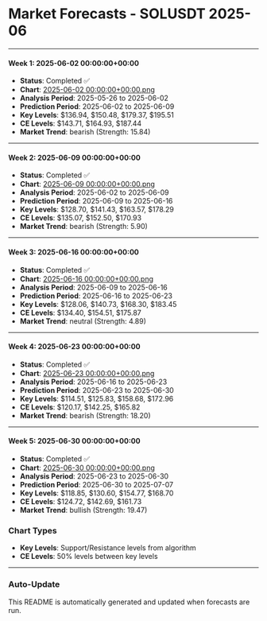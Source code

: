 # Market Forecasts - SOLUSDT 2025-06

---

#### Week 1: 2025-06-02 00:00:00+00:00
- **Status**: Completed ✅
- **Chart**: <a href="./2025-06-02 00:00:00+00:00.png">2025-06-02 00:00:00+00:00.png</a>
- **Analysis Period**: 2025-05-26 to 2025-06-02
- **Prediction Period**: 2025-06-02 to 2025-06-09
- **Key Levels**: $136.94, $150.48, $179.37, $195.51
- **CE Levels**: $143.71, $164.93, $187.44
- **Market Trend**: bearish (Strength: 15.84)

---

#### Week 2: 2025-06-09 00:00:00+00:00
- **Status**: Completed ✅
- **Chart**: <a href="./2025-06-09 00:00:00+00:00.png">2025-06-09 00:00:00+00:00.png</a>
- **Analysis Period**: 2025-06-02 to 2025-06-09
- **Prediction Period**: 2025-06-09 to 2025-06-16
- **Key Levels**: $128.70, $141.43, $163.57, $178.29
- **CE Levels**: $135.07, $152.50, $170.93
- **Market Trend**: bearish (Strength: 5.90)

---

#### Week 3: 2025-06-16 00:00:00+00:00
- **Status**: Completed ✅
- **Chart**: <a href="./2025-06-16 00:00:00+00:00.png">2025-06-16 00:00:00+00:00.png</a>
- **Analysis Period**: 2025-06-09 to 2025-06-16
- **Prediction Period**: 2025-06-16 to 2025-06-23
- **Key Levels**: $128.06, $140.73, $168.30, $183.45
- **CE Levels**: $134.40, $154.51, $175.87
- **Market Trend**: neutral (Strength: 4.89)

---

#### Week 4: 2025-06-23 00:00:00+00:00
- **Status**: Completed ✅
- **Chart**: <a href="./2025-06-23 00:00:00+00:00.png">2025-06-23 00:00:00+00:00.png</a>
- **Analysis Period**: 2025-06-16 to 2025-06-23
- **Prediction Period**: 2025-06-23 to 2025-06-30
- **Key Levels**: $114.51, $125.83, $158.68, $172.96
- **CE Levels**: $120.17, $142.25, $165.82
- **Market Trend**: bearish (Strength: 18.20)

---

#### Week 5: 2025-06-30 00:00:00+00:00
- **Status**: Completed ✅
- **Chart**: <a href="./2025-06-30 00:00:00+00:00.png">2025-06-30 00:00:00+00:00.png</a>
- **Analysis Period**: 2025-06-23 to 2025-06-30
- **Prediction Period**: 2025-06-30 to 2025-07-07
- **Key Levels**: $118.85, $130.60, $154.77, $168.70
- **CE Levels**: $124.72, $142.69, $161.73
- **Market Trend**: bullish (Strength: 19.47)

### Chart Types

- **Key Levels**: Support/Resistance levels from algorithm
- **CE Levels**: 50% levels between key levels

---

### Auto-Update

This README is automatically generated and updated when forecasts are run.
